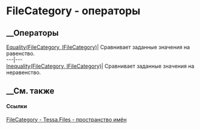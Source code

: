 # FileCategory - операторы
##  __Операторы
[Equality(FileCategory,
IFileCategory)](M_Tessa_Files_FileCategory_op_Equality.htm)| Сравнивает
заданные значения на равенство.  
---|---  
[Inequality(FileCategory,
IFileCategory)](M_Tessa_Files_FileCategory_op_Inequality.htm)| Сравнивает
заданные значения на неравенство.  
##  __См. также
#### Ссылки
[FileCategory - ](T_Tessa_Files_FileCategory.htm)
[Tessa.Files - пространство имён](N_Tessa_Files.htm)
